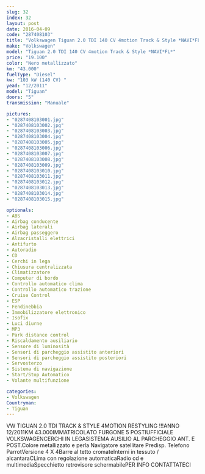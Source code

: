 ```yaml
---
slug: 32
index: 32
layout: post
date: 2016-04-09
code: "287408103"
title: "Volkswagen Tiguan 2.0 TDI 140 CV 4motion Track & Style *NAVI*FL*"
make: "Volkswagen"
model: "Tiguan 2.0 TDI 140 CV 4motion Track & Style *NAVI*FL*"
price: "19.100"
color: "Nero metallizzato"
km: "43.000"
fuelType: "Diesel"
kw: "103 kW (140 CV) "
yead: "12/2011"
model: "Tiguan"
doors: "5"
transmission: "Manuale"

pictures:
- "0287408103001.jpg"
- "0287408103002.jpg"
- "0287408103003.jpg"
- "0287408103004.jpg"
- "0287408103005.jpg"
- "0287408103006.jpg"
- "0287408103007.jpg"
- "0287408103008.jpg"
- "0287408103009.jpg"
- "0287408103010.jpg"
- "0287408103011.jpg"
- "0287408103012.jpg"
- "0287408103013.jpg"
- "0287408103014.jpg"
- "0287408103015.jpg"

optionals:
- ABS
- Airbag conducente
- Airbag laterali
- Airbag passeggero
- Alzacristalli elettrici
- Antifurto
- Autoradio
- CD
- Cerchi in lega
- Chiusura centralizzata
- Climatizzatore
- Computer di bordo
- Controllo automatico clima
- Controllo automatico trazione
- Cruise Control
- ESP
- Fendinebbia
- Immobilizzatore elettronico
- Isofix
- Luci diurne
- MP3
- Park distance control
- Riscaldamento ausiliario
- Sensore di luminosità
- Sensori di parcheggio assistito anteriori
- Sensori di parcheggio assistito posteriori
- Servosterzo
- Sistema di navigazione
- Start/Stop Automatico
- Volante multifunzione

categories:
- Volkswagen
Countryman:
- Tiguan
---
```

VW TIGUAN 2.0 TDI TRACK & STYLE 4MOTION RESTYLING !!!ANNO 12/2011KM 43.000IMMATRICOLATO FURGONE 5 POSTIUFFICIALE VOLKSWAGENCERCHI IN LEGASISTEMA AUSILIO AL PARCHEGGIO ANT. E POST.Colore metallizzato e perla Navigatore satellitare Predisp. Telefono ParrotVersione 4 X 4Barre al tetto cromateInterni in tessuto / alcantaraCLima con regolazione automaticaRadio cd e multimediaSpecchietto retrovisore schermabilePER INFO CONTATTATECI